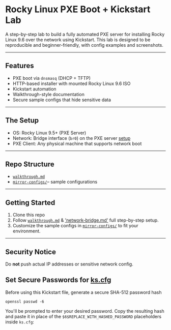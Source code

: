 # Rocky Linux PXE Boot + Kickstart Lab

A step-by-step lab to build a fully automated PXE server for installing Rocky Linux 9.6 over the network using Kickstart. This lab is designed to be reproducible and beginner-friendly, with config examples and screenshots.

---

## Features
- PXE boot via `dnsmasq` (DHCP + TFTP)
- HTTP-based installer with mounted Rocky Linux 9.6 ISO
- Kickstart automation
- Walkthrough-style documentation 
- Secure sample configs that hide sensitive data

---

##  The Setup
- OS: Rocky Linux 9.5+ (PXE Server)
- Network: Bridge interface (`br0`) on the PXE server [setup](https://github.com/Bnwokoma/rocky-pxe-kickstart-lab/blob/main/network-bridge/setup-bridge.md)
- PXE Client: Any physical machine that supports network boot

---

## Repo Structure
- [`walkthrough.md`](https://github.com/Bnwokoma/rocky-pxe-kickstart-lab/blob/main/walkthrough.md)  
- [`mirror-configs/`](https://github.com/Bnwokoma/rocky-pxe-kickstart-lab/tree/main/mirror-configs)– sample configurations


---

## Getting Started
1. Clone this repo
2. Follow [`walkthrough.md`](https://github.com/Bnwokoma/rocky-pxe-kickstart-lab/blob/main/walkthrough.md) & ['network-bridge.md'](https://github.com/Bnwokoma/rocky-pxe-kickstart-lab/tree/main/network-bridge) full step-by-step setup.
3. Customize the sample configs in [`mirror-configs/`](https://github.com/Bnwokoma/rocky-pxe-kickstart-lab/tree/main/mirror-configs) to fit your environment.

---

## Security Notice
Do **not** push actual IP addresses or sensitive network config.


## Set Secure Passwords for [ks.cfg](https://github.com/Bnwokoma/rocky-pxe-kickstart-lab/blob/main/mirror-configs/ks.cfg.sample)

Before using this Kickstart file, generate a secure SHA-512 password hash 

```
openssl passwd -6
```

You'll be prompted to enter your desired password. Copy the resulting hash and paste it in place of the `$6$REPLACE_WITH_HASHED_PASSWORD` placeholders inside `ks.cfg`:
